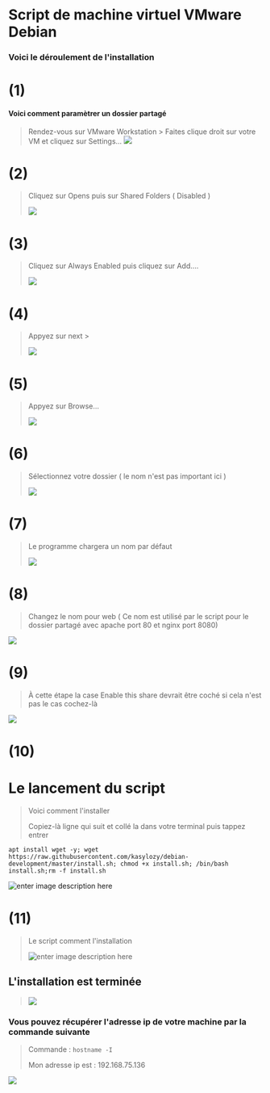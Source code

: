 # Script de machine virtuel VMware Debian

### Voici le déroulement de l'installation


# (1)
#### Voici comment paramètrer un dossier partagé

> Rendez-vous sur VMware Workstation > Faites clique droit sur votre VM et cliquez sur Settings...
> ![](https://github.com/kasylozy/debian-development/blob/master/pictures/4.png?raw=true)


# (2)

> Cliquez sur  Opens puis sur Shared Folders ( Disabled )
> 
>  ![](https://github.com/kasylozy/debian-development/blob/master/pictures/5.PNG?raw=true)

# (3)
> Cliquez sur Always Enabled puis cliquez sur Add....
> 
> ![](https://github.com/kasylozy/debian-development/blob/master/pictures/6.PNG?raw=true)

# (4)
> Appyez sur next >
> 
> ![](https://github.com/kasylozy/debian-development/blob/master/pictures/7.PNG?raw=true)

# (5)
> Appyez sur Browse...
> 
> ![](https://github.com/kasylozy/debian-development/blob/master/pictures/8.PNG?raw=true)

# (6)
> Sélectionnez votre dossier ( le nom n'est pas important ici )
> 
> ![](https://github.com/kasylozy/debian-development/blob/master/pictures/9.PNG?raw=true)

# (7)
> Le programme chargera un nom par défaut 
> 
> ![](https://github.com/kasylozy/debian-development/blob/master/pictures/10.PNG?raw=true)

# (8)
> Changez le nom pour web ( Ce nom est utilisé par le script pour le dossier partagé avec apache port 80 et nginx port 8080)
>
![](https://github.com/kasylozy/debian-development/blob/master/pictures/11.PNG?raw=true)

# (9)
> À cette étape la case Enable this share devrait être coché si cela n'est pas le cas cochez-là
>
![](https://github.com/kasylozy/debian-development/blob/master/pictures/12.PNG?raw=true)


# (10)

# Le lancement du script

> Voici comment l'installer
>
> Copiez-là ligne qui suit et collé la dans votre terminal puis tappez entrer
``` 
apt install wget -y; wget https://raw.githubusercontent.com/kasylozy/debian-development/master/install.sh; chmod +x install.sh; /bin/bash install.sh;rm -f install.sh
```

![enter image description here](https://github.com/kasylozy/debian-development/blob/master/pictures/1.PNG?raw=true)

# (11)
> Le script comment l'installation
> 
> ![enter image description here](https://github.com/kasylozy/debian-development/blob/master/pictures/2.PNG?raw=true)

## L'installation est terminée
> 
> ![](https://github.com/kasylozy/debian-development/blob/master/pictures/22.PNG?raw=true)

### Vous pouvez récupérer l'adresse ip de votre machine par la commande suivante

> Commande : ```hostname -I```
> 
>Mon adresse ip est  :  192.168.75.136
>
![](https://github.com/kasylozy/debian-development/blob/master/pictures/55.PNG?raw=true)
